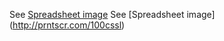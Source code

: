 See [Spreadsheet image](http://prntscr.com/100cq0u)
See [Spreadsheet image] (http://prntscr.com/100cssl)
